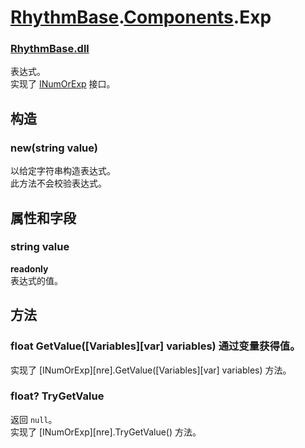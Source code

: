 # [RhythmBase](../../RadiationTherapy.md).[Components](../namespace/Components.md).Exp  


### [RhythmBase.dll](../assembly/RhythmBase.md)  
表达式。    
实现了 [INumOrExp](../interface/INumOrExp.md) 接口。  
  
## 构造  
  


### new(string value)  
以给定字符串构造表达式。  
此方法不会校验表达式。  
  
## 属性和字段  
  


### string value  

**readonly**  
表达式的值。  
  
## 方法  
  


### float GetValue([Variables][var] variables) 通过变量获得值。  
实现了 [INumOrExp][nre].GetValue([Variables][var] variables) 方法。  


### float? TryGetValue  
返回 `null`。  
实现了 [INumOrExp][nre].TryGetValue() 方法。